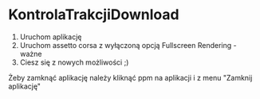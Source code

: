 # KontrolaTrakcjiDownload

1. Uruchom aplikację
2. Uruchom assetto corsa z wyłączoną opcją Fullscreen Rendering - ważne
3. Ciesz się z nowych możliwości ;) 

Żeby zamknąć aplikację należy kliknąć ppm na aplikacji i z menu "Zamknij aplikację"
